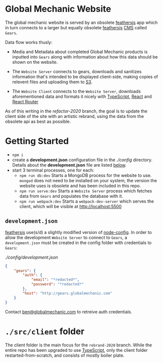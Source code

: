 # Global Mechanic Website

The global mechanic website is served by an obsolete [feathersjs](https://feathersjs.com/) app which in turn connects to a larger but equally obsolete [feathersjs](https://feathersjs.com/) [CMS](https://en.wikipedia.org/wiki/Content_management_system) called `Gears`.

Data flow works thusly:

- Media and Metadata about completed Global Mechanic products is inputted into `Gears` along with information about how this data should be shown on the website.

- The `Website Server` connects to gears, downloads and sanitizes information that's intended to be displayed client-side, making copies of relevent files and uploading them to [S3](https://aws.amazon.com/s3/).

- The `Website Client` connects to the `Website Server`, downloads aforementioned data and formats it nicely with [TypeScript](https://www.typescriptlang.org/), [React](https://reactjs.org/) and [React Router](https://reacttraining.com/react-router/web/guides/quick-start) 

As of this writing in the *refactor-2020* branch, the goal is to update the client side of the site with an artistic rebrand, using the data from the obsolete api as best as possible.

# Getting Started

- `npm i` 
- create a **development.json** configuration file in the *./config* directory. Details about the **development.json** file are listed [below](#Development.JSON).
- start 3 terminal processes, one for each:
    - `npm run db:dev` Starts a MongoDB process for the website to use. `mongod` does not need to be installed on your system, the version the website uses is obsolete and has been included in this repo.
    - `npm run serve:dev` Starts a `Website Server` process which fetches data from `Gears` and populates the database with it.
    - `npm run webpack:dev` Starts a `webpack-dev-server` which serves the client, which will be visible at [http://localhost:5500]()

## `development.json`
[feathersjs](https://feathersjs.com/) use(s/d) a slightly modified version of [node-config](https://www.npmjs.com/package/config). In order to allow the development `Website Server` to connect to `Gears`, a `development.json` must be created in the config folder with credentials to `Gears`:

*./config/development.json*
```json
{
    "gears": {
        "auth": {
            "email": "*redacted*",
            "password": "*redacted*"
        },
        "host": "http://gears.globalmechanic.com"
    }
}
```

Contact ben@globalmechanic.com to retreive auth credentials.

# `./src/client` folder

The client folder is the main focus for the `rebrand-2020` branch. While the entire repo has been upgraded to use [TypeScript](https://www.typescriptlang.org/), only the client folder restarted-from-scratch, and consists of mostly boiler plate.

